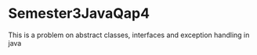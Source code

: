 # Semester3JavaQap4
This is a problem on abstract classes, interfaces and exception handling in java
